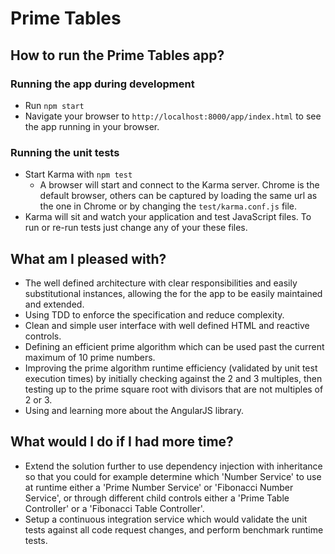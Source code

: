 # Prime Tables

## How to run the Prime Tables app?

### Running the app during development

- Run `npm start`
- Navigate your browser to `http://localhost:8000/app/index.html` to see the app running in your browser.

### Running the unit tests

- Start Karma with `npm test`
  - A browser will start and connect to the Karma server. Chrome is the default browser, others can
  be captured by loading the same url as the one in Chrome or by changing the `test/karma.conf.js`
  file.
- Karma will sit and watch your application and test JavaScript files. To run or re-run tests just
  change any of your these files.
  
## What am I pleased with? 

- The well defined architecture with clear responsibilities and easily substitutional instances, allowing the for the app to be easily maintained and extended.
- Using TDD to enforce the specification and reduce complexity.
- Clean and simple user interface with well defined HTML and reactive controls.
- Defining an efficient prime algorithm which can be used past the current maximum of 10 prime numbers.
- Improving the prime algorithm runtime efficiency (validated by unit test execution times) by initially checking against the 2 and 3 multiples, then testing up to the prime square root with divisors that are not multiples of 2 or 3.  
- Using and learning more about the AngularJS library.

## What would I do if I had more time?

- Extend the solution further to use dependency injection with inheritance so that you could for example determine which 'Number Service' to use at runtime either a 'Prime Number Service' or 'Fibonacci Number Service', or through different child controls either a 'Prime Table Controller' or a 'Fibonacci Table Controller'.
- Setup a continuous integration service which would validate the unit tests against all code request changes, and perform benchmark runtime tests.